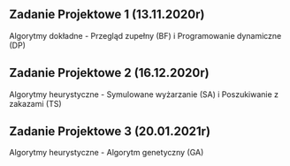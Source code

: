 ## Zadanie Projektowe 1 (13.11.2020r) 
Algorytmy dokładne - Przegląd zupełny (BF) i Programowanie dynamiczne (DP)

## Zadanie Projektowe 2 (16.12.2020r) 
Algorytmy heurystyczne - Symulowane wyżarzanie (SA) i Poszukiwanie z zakazami (TS) 

## Zadanie Projektowe 3 (20.01.2021r) 
Algorytmy heurystyczne - Algorytm genetyczny (GA)
